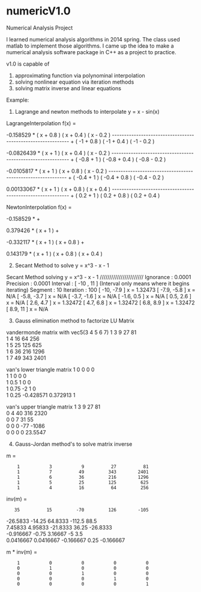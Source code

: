 # numericV1.0
Numerical Analysis Project

I learned numerical analysis algorithms in 2014 spring. The class used matlab to implement those algorithms. I came up the idea to make a numerical analysis software package in C++ as a project to practice.

v1.0 is capable of 
1. approximating function via polynominal interpolation 
2. solving nonlinear equation via iteration methods 
3. solving matrix inverse and linear equations

Example:

1. Lagrange and newton methods to interpolate y = x - sin(x)

LagrangeInterpolation
f(x) = 

-0.158529 *  ( x + 0.8 )  ( x + 0.4 )  ( x - 0.2 ) 
------------------------------------------------------------ + 
 ( -1 + 0.8 )  ( -1 + 0.4 )  ( -1 - 0.2 ) 

-0.0826439 *  ( x + 1 )  ( x + 0.4 )  ( x - 0.2 ) 
------------------------------------------------------------ + 
 ( -0.8 + 1 )  ( -0.8 + 0.4 )  ( -0.8 - 0.2 ) 

-0.0105817 *  ( x + 1 )  ( x + 0.8 )  ( x - 0.2 ) 
------------------------------------------------------------ + 
 ( -0.4 + 1 )  ( -0.4 + 0.8 )  ( -0.4 - 0.2 ) 

0.00133067 *  ( x + 1 )  ( x + 0.8 )  ( x + 0.4 ) 
------------------------------------------------------------ + 
 ( 0.2 + 1 )  ( 0.2 + 0.8 )  ( 0.2 + 0.4 ) 


NewtonInterpolation
f(x) = 

-0.158529 *  + 

0.379426 *  ( x + 1 )  + 

-0.332117 *  ( x + 1 )  ( x + 0.8 )  + 

0.143179 *  ( x + 1 )  ( x + 0.8 )  ( x + 0.4 ) 

2. Secant Method to solve y = x^3 - x - 1  

Secant Method solving y = x^3 - x - 1
///////////////////////
Ignorance : 0.0001
Precision : 0.0001
Interval  : [ -10 ,  11 ] (Interval only means where it begins iterating)
Segment   : 10
Iteration : 100
[  -10, -7.9 ]
x = 1.32473
[ -7.9, -5.8 ]
x = N/A
[ -5.8, -3.7 ]
x = N/A
[ -3.7, -1.6 ]
x = N/A
[ -1.6,  0.5 ]
x = N/A
[  0.5,  2.6 ]
x = N/A
[  2.6,  4.7 ]
x = 1.32472
[  4.7,  6.8 ]
x = 1.32472
[  6.8,  8.9 ]
x = 1.32472
[  8.9,   11 ]
x = N/A

3. Gauss elimination method to factorize LU  Matrix 

vandermonde matrix with vec5(3 4 5 6 7)
        1           3           9          27          81   
        1           4          16          64         256   
        1           5          25         125         625   
        1           6          36         216        1296   
        1           7          49         343        2401   

van's lower triangle matrix
        1           0           0           0           0   
        1           1           0           0           0   
        1         0.5           1           0           0   
        1        0.75          -2           1           0   
        1        0.25   -0.428571    0.372913           1   

van's upper triangle matrix
        1           3           9          27          81   
        0           4          40         316        2320   
        0           0           7          31          55   
        0           0           0         -77       -1086   
        0           0           0           0     23.5547   

4. Gauss-Jordan method's to solve matrix inverse 

m =

        1           3           9          27          81   
        1           7          49         343        2401   
        1           6          36         216        1296   
        1           5          25         125         625   
        1           4          16          64         256   

inv(m) = 

       35          15         -70         126        -105   
 -26.5833      -14.25     64.8333      -112.5        88.5   
  7.45833     4.95833    -21.8333       36.25    -26.8333   
-0.916667       -0.75     3.16667          -5         3.5   
0.0416667   0.0416667   -0.166667        0.25   -0.166667   

m * inv(m) =

        1           0           0           0           0   
        0           1           0           0           0   
        0           0           1           0           0   
        0           0           0           1           0   
        0           0           0           0           1   


